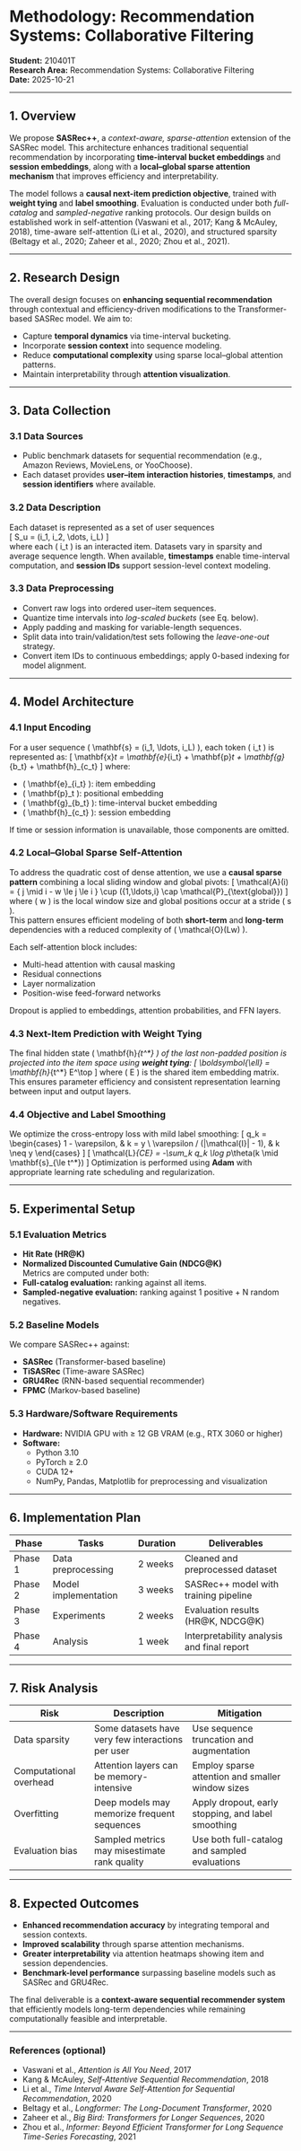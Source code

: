 # Methodology: Recommendation Systems: Collaborative Filtering

**Student:** 210401T  
**Research Area:** Recommendation Systems: Collaborative Filtering  
**Date:** 2025-10-21  

---

## 1. Overview

We propose **SASRec++**, a *context-aware, sparse-attention* extension of the SASRec model. This architecture enhances traditional sequential recommendation by incorporating **time-interval bucket embeddings** and **session embeddings**, along with a **local–global sparse attention mechanism** that improves efficiency and interpretability.  

The model follows a **causal next-item prediction objective**, trained with **weight tying** and **label smoothing**. Evaluation is conducted under both *full-catalog* and *sampled-negative* ranking protocols. Our design builds on established work in self-attention (Vaswani et al., 2017; Kang & McAuley, 2018), time-aware self-attention (Li et al., 2020), and structured sparsity (Beltagy et al., 2020; Zaheer et al., 2020; Zhou et al., 2021).

---

## 2. Research Design

The overall design focuses on **enhancing sequential recommendation** through contextual and efficiency-driven modifications to the Transformer-based SASRec model. We aim to:  

- Capture **temporal dynamics** via time-interval bucketing.  
- Incorporate **session context** into sequence modeling.  
- Reduce **computational complexity** using sparse local–global attention patterns.  
- Maintain interpretability through **attention visualization**.  

---

## 3. Data Collection

### 3.1 Data Sources
- Public benchmark datasets for sequential recommendation (e.g., Amazon Reviews, MovieLens, or YooChoose).  
- Each dataset provides **user–item interaction histories**, **timestamps**, and **session identifiers** where available.

### 3.2 Data Description
Each dataset is represented as a set of user sequences  
\[
S_u = (i_1, i_2, \dots, i_L)
\]  
where each \( i_t \) is an interacted item. Datasets vary in sparsity and average sequence length. When available, **timestamps** enable time-interval computation, and **session IDs** support session-level context modeling.

### 3.3 Data Preprocessing
- Convert raw logs into ordered user–item sequences.  
- Quantize time intervals into *log-scaled buckets* (see Eq. below).  
- Apply padding and masking for variable-length sequences.  
- Split data into train/validation/test sets following the *leave-one-out* strategy.  
- Convert item IDs to continuous embeddings; apply 0-based indexing for model alignment.

---

## 4. Model Architecture

### 4.1 Input Encoding
For a user sequence \( \mathbf{s} = (i_1, \ldots, i_L) \), each token \( i_t \) is represented as:
\[
\mathbf{x}_t = \mathbf{e}_{i_t} + \mathbf{p}_t + \mathbf{g}_{b_t} + \mathbf{h}_{c_t}
\]
where:
- \( \mathbf{e}_{i_t} \): item embedding  
- \( \mathbf{p}_t \): positional embedding  
- \( \mathbf{g}_{b_t} \): time-interval bucket embedding  
- \( \mathbf{h}_{c_t} \): session embedding  

If time or session information is unavailable, those components are omitted.

### 4.2 Local–Global Sparse Self-Attention
To address the quadratic cost of dense attention, we use a **causal sparse pattern** combining a local sliding window and global pivots:
\[
\mathcal{A}(i) = \{ j \mid i - w \le j \le i \} \cup (\{1,\ldots,i\} \cap \mathcal{P}_{\text{global}})
\]
where \( w \) is the local window size and global positions occur at a stride \( s \).  
This pattern ensures efficient modeling of both **short-term** and **long-term** dependencies with a reduced complexity of \( \mathcal{O}(Lw) \).

Each self-attention block includes:
- Multi-head attention with causal masking  
- Residual connections  
- Layer normalization  
- Position-wise feed-forward networks  

Dropout is applied to embeddings, attention probabilities, and FFN layers.

### 4.3 Next-Item Prediction with Weight Tying
The final hidden state \( \mathbf{h}_{t^*} \) of the last non-padded position is projected into the item space using **weight tying**:
\[
\boldsymbol{\ell} = \mathbf{h}_{t^*} E^\top
\]
where \( E \) is the shared item embedding matrix. This ensures parameter efficiency and consistent representation learning between input and output layers.

### 4.4 Objective and Label Smoothing
We optimize the cross-entropy loss with mild label smoothing:
\[
q_k =
\begin{cases}
1 - \varepsilon, & k = y \\
\varepsilon / (|\mathcal{I}| - 1), & k \neq y
\end{cases}
\]
\[
\mathcal{L}_{CE} = -\sum_k q_k \log p_\theta(k \mid \mathbf{s}_{\le t^*})
\]
Optimization is performed using **Adam** with appropriate learning rate scheduling and regularization.

---

## 5. Experimental Setup

### 5.1 Evaluation Metrics
- **Hit Rate (HR@K)**
- **Normalized Discounted Cumulative Gain (NDCG@K)**  
Metrics are computed under both:
- **Full-catalog evaluation:** ranking against all items.  
- **Sampled-negative evaluation:** ranking against 1 positive + N random negatives.

### 5.2 Baseline Models
We compare SASRec++ against:
- **SASRec** (Transformer-based baseline)  
- **TiSASRec** (Time-aware SASRec)  
- **GRU4Rec** (RNN-based sequential recommender)  
- **FPMC** (Markov-based baseline)  

### 5.3 Hardware/Software Requirements
- **Hardware:** NVIDIA GPU with ≥ 12 GB VRAM (e.g., RTX 3060 or higher)  
- **Software:**  
  - Python 3.10  
  - PyTorch ≥ 2.0  
  - CUDA 12+  
  - NumPy, Pandas, Matplotlib for preprocessing and visualization

---

## 6. Implementation Plan

| Phase | Tasks | Duration | Deliverables |
|-------|-------|----------|--------------|
| Phase 1 | Data preprocessing | 2 weeks | Cleaned and preprocessed dataset |
| Phase 2 | Model implementation | 3 weeks | SASRec++ model with training pipeline |
| Phase 3 | Experiments | 2 weeks | Evaluation results (HR@K, NDCG@K) |
| Phase 4 | Analysis | 1 week | Interpretability analysis and final report |

---

## 7. Risk Analysis

| Risk | Description | Mitigation |
|------|--------------|-------------|
| Data sparsity | Some datasets have very few interactions per user | Use sequence truncation and augmentation |
| Computational overhead | Attention layers can be memory-intensive | Employ sparse attention and smaller window sizes |
| Overfitting | Deep models may memorize frequent sequences | Apply dropout, early stopping, and label smoothing |
| Evaluation bias | Sampled metrics may misestimate rank quality | Use both full-catalog and sampled evaluations |

---

## 8. Expected Outcomes

- **Enhanced recommendation accuracy** by integrating temporal and session contexts.  
- **Improved scalability** through sparse attention mechanisms.  
- **Greater interpretability** via attention heatmaps showing item and session dependencies.  
- **Benchmark-level performance** surpassing baseline models such as SASRec and GRU4Rec.  

The final deliverable is a **context-aware sequential recommender system** that efficiently models long-term dependencies while remaining computationally feasible and interpretable.

---

### References (optional)
- Vaswani et al., *Attention is All You Need*, 2017  
- Kang & McAuley, *Self-Attentive Sequential Recommendation*, 2018  
- Li et al., *Time Interval Aware Self-Attention for Sequential Recommendation*, 2020  
- Beltagy et al., *Longformer: The Long-Document Transformer*, 2020  
- Zaheer et al., *Big Bird: Transformers for Longer Sequences*, 2020  
- Zhou et al., *Informer: Beyond Efficient Transformer for Long Sequence Time-Series Forecasting*, 2021  
